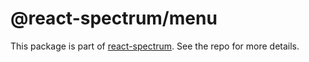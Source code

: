 # @react-spectrum/menu

This package is part of [react-spectrum](https://github.com/adobe/react-spectrum). See the repo for more details.
